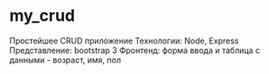 # my_crud
Простейшее CRUD приложение
Технологии: Node, Express
Представление: bootstrap 3
Фронтенд: форма ввода и таблица с данными - возраст, имя, пол
